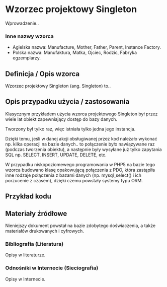 # Wzorzec projektowy Singleton

Wprowadzenie..

### Inne nazwy wzorca

- Agielska nazwa: Manufacture, Mother, Father, Parent, Instance Factory.
- Polska nazwa: Manufaktura, Matka, Ojciec, Rodzic, Fabryka egzemplarzy.

## Definicja / Opis wzorca

Wzorzec projektowy Singleton (ang. Singleton) to..


## Opis przypadku użycia / zastosowania

Klasycznym przykładem użycia wzorca projektowego Singleton był przez wiele lat obiekt zapewniający dostęp do bazy danych.

Tworzony był tylko raz, więc istniała tylko jedna jego instancja.

Dzięki temu, jeśli w danej akcji obsługiwanej przez kod należało wykonać np. kilka operacji na bazie danych.. to połączenie było nawiązywane raz (podczas tworzenia obiektu), a następnie były wysyłane już tylko zapytania SQL np. SELECT, INSERT, UPDATE, DELETE, etc.
 
W przypadku niskopoziomewego programowania w PHP5 na bazie tego wzorca budowano klasę opakowującą połączenia z PDO, która zastąpiła inne rodzaje połączenia z bazami danych (np. mysql_select() i ich porzucenie z czasem), dzięki czemu powstały systemy typu ORM. 


## Przykład kodu

## Materiały źródłowe

Nieniejszy dokument powstał na bazie zdobytego doświaczenia, a także materiałów drukowanych i cyfrowych.

### Bibliografia (Literatura)

Opisy w literaturze.

### Odnośniki w Internecie (Sieciografia)

Opisy w Internecie.